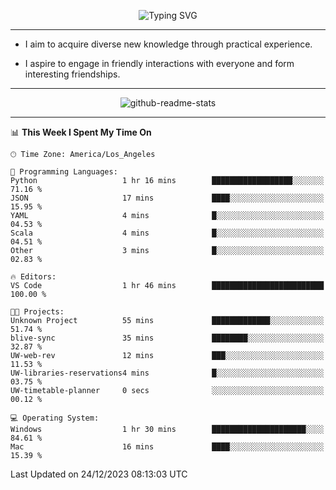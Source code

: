 <p align="center">
  <img src="https://readme-typing-svg.demolab.com?font=Fira+Code&weight=500&size=32&duration=2500&pause=1600&center=true&vCenter=true&random=false&width=1024&height=64&lines=Hi+there+%F0%9F%91%8B;I'm+delighted+you+could+make+it+here+%F0%9F%8E%89;I'm+Harry%2C+a+college+student+still+finding+my+way" alt="Typing SVG" />
</p>


---


- I aim to acquire diverse new knowledge through practical experience.

- I aspire to engage in friendly interactions with everyone and form interesting friendships.


---


<p align="center">
  <img src="https://github-readme-stats.vercel.app/api?username=Harry-Jing&show_icons=true" alt="github-readme-stats"/>
</p>


---

<!--START_SECTION:waka-->
📊 **This Week I Spent My Time On** 

```text
🕑︎ Time Zone: America/Los_Angeles

💬 Programming Languages: 
Python                   1 hr 16 mins        ██████████████████░░░░░░░   71.16 % 
JSON                     17 mins             ████░░░░░░░░░░░░░░░░░░░░░   15.95 % 
YAML                     4 mins              █░░░░░░░░░░░░░░░░░░░░░░░░   04.53 % 
Scala                    4 mins              █░░░░░░░░░░░░░░░░░░░░░░░░   04.51 % 
Other                    3 mins              █░░░░░░░░░░░░░░░░░░░░░░░░   02.83 % 

🔥 Editors: 
VS Code                  1 hr 46 mins        █████████████████████████   100.00 % 

🐱‍💻 Projects: 
Unknown Project          55 mins             █████████████░░░░░░░░░░░░   51.74 % 
blive-sync               35 mins             ████████░░░░░░░░░░░░░░░░░   32.87 % 
UW-web-rev               12 mins             ███░░░░░░░░░░░░░░░░░░░░░░   11.53 % 
UW-libraries-reservations4 mins              █░░░░░░░░░░░░░░░░░░░░░░░░   03.75 % 
UW-timetable-planner     0 secs              ░░░░░░░░░░░░░░░░░░░░░░░░░   00.12 % 

💻 Operating System: 
Windows                  1 hr 30 mins        █████████████████████░░░░   84.61 % 
Mac                      16 mins             ████░░░░░░░░░░░░░░░░░░░░░   15.39 % 
```


 Last Updated on 24/12/2023 08:13:03 UTC
<!--END_SECTION:waka-->
